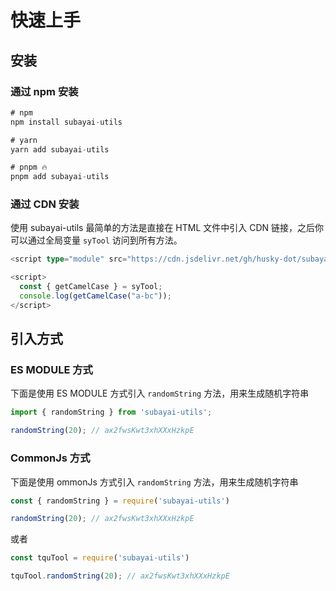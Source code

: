 # 快速上手

## 安装

### 通过 npm 安装

```ts
# npm
npm install subayai-utils

# yarn
yarn add subayai-utils

# pnpm 🔥
pnpm add subayai-utils
```

### 通过 CDN 安装

使用 subayai-utils 最简单的方法是直接在 HTML 文件中引入 CDN 链接，之后你可以通过全局变量 `syTool` 访问到所有方法。

```ts
<script type="module" src="https://cdn.jsdelivr.net/gh/husky-dot/subayai-utils/dist/index.umd.js"></script>

<script>
  const { getCamelCase } = syTool;
  console.log(getCamelCase("a-bc"));
</script>
```

## 引入方式

### ES MODULE 方式

下面是使用 ES MODULE 方式引入 `randomString` 方法，用来生成随机字符串

```ts
import { randomString } from 'subayai-utils';

randomString(20); // ax2fwsKwt3xhXXxHzkpE
```

### CommonJs 方式

下面是使用 ommonJs 方式引入 `randomString` 方法，用来生成随机字符串

```ts
const { randomString } = require('subayai-utils')

randomString(20); // ax2fwsKwt3xhXXxHzkpE
```

或者 

```ts
const tquTool = require('subayai-utils')

tquTool.randomString(20); // ax2fwsKwt3xhXXxHzkpE
```